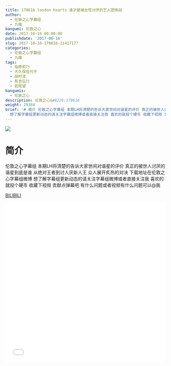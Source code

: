 ```yaml
---
title: 170616 london hearts 谁才是被女性讨厌的艺人团体战
author:
  - 伦敦之心字幕组
  - 九條
bangumi: 伦敦之心
date: 2017-10-16 00:00:00
publishdate: '2017-06-16'
slug: 2017-10-16-170616-11417177
categories:
  - 伦敦之心字幕组
  - 九條
tags:
  - 指原莉乃
  - 大久保佳代子
  - 田村淳
  - 有吉弘行
  - 岩尾望
bangumis:
  - 伦敦之心
description: 伦敦之心&#8226;170616
weight: 29384
brief: '# 简介 伦敦之心字幕组 本期LH将清楚的告诉大家世间对谐星的评价 真正的被世人讨厌的谐星到底是谁 从绝对王者到讨人厌新人王 众人展开炙热的对决 下载地址在伦敦之心字幕组微博
  想了解字幕组更新动态的请关注字幕组微博或者直接关注我 喜欢的就投个硬币 收藏下视频 贡献点弹幕吧 有什么问题或者视频有什么问题可以@我'
---
```


![](https://i.imgur.com/CL3zAvW.jpg)

# 简介  
伦敦之心字幕组
本期LH将清楚的告诉大家世间对谐星的评价 真正的被世人讨厌的谐星到底是谁 从绝对王者到讨人厌新人王 众人展开炙热的对决 下载地址在伦敦之心字幕组微博 想了解字幕组更新动态的请关注字幕组微博或者直接关注我 喜欢的就投个硬币 收藏下视频 贡献点弹幕吧 有什么问题或者视频有什么问题可以@我

  [BILIBILI](https://www.bilibili.com/video/av11417177/)


<div class="vcontainer">  <iframe class='video' src="//www.bilibili.com/blackboard/player.html?aid=11417177" width="100%" height="500" frameborder="0" allowfullscreen="allowfullscreen"></iframe></div>
